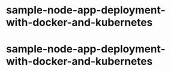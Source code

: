 # sample-node-app-deployment-with-docker-and-kubernetes
# sample-node-app-deployment-with-docker-and-kubernetes
